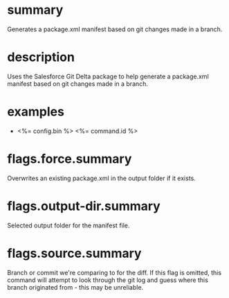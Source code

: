 # summary

Generates a package.xml manifest based on git changes made in a branch.

# description

Uses the Salesforce Git Delta package to help generate a package.xml manifest based on git changes made in a branch.

# examples

- <%= config.bin %> <%= command.id %>

# flags.force.summary

Overwrites an existing package.xml in the output folder if it exists.

# flags.output-dir.summary

Selected output folder for the manifest file.

# flags.source.summary

Branch or commit we're comparing to for the diff. If this flag is omitted, this command will attempt to look through the git log and guess where this branch originated from - this may be unreliable.
